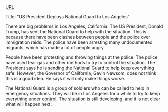 <a href="https://www.bbc.com/news/live/cvg7vxx888kt">URL</a>
<p>Title: "US President Deploys National Guard to Los Angeles"</p>
<p>There are big problems in Los Angeles, California. The US President, Donald Trump, has sent the National Guard to help with the situation. This is because there have been clashes between people and the police over immigration raids. The police have been arresting many undocumented migrants, which has made a lot of people angry.</p>
<p>People have been protesting and throwing things at the police. The police have used tear gas and other methods to try to control the situation. The President says he is sending the National Guard to help keep everything safe. However, the Governor of California, Gavin Newsom, does not think this is a good idea. He says it will only make things worse.</p>
<p>The National Guard is a group of soldiers who can be called to help in emergency situations. They will be in Los Angeles for a while to try to keep everything under control. The situation is still developing, and it is not clear what will happen next.</p>
